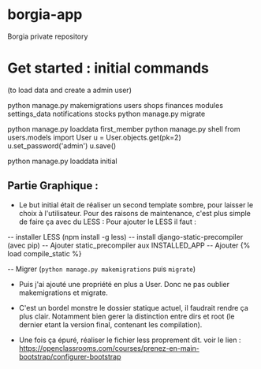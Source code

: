 # borgia-app
Borgia private repository

# Get started : initial commands
(to load data and create a admin user)

python manage.py makemigrations users shops finances modules settings_data notifications stocks
python manage.py migrate

python manage.py loaddata first_member
python manage.py shell
from users.models import User
u = User.objects.get(pk=2)
u.set_password('admin')
u.save()

python manage.py loaddata initial


## Partie Graphique :

 - Le but initial était de réaliser un second template sombre, pour laisser le choix à l'utilisateur.
 Pour des raisons de maintenance, c'est plus simple de faire ça avec du LESS :
 Pour ajouter le LESS il faut :

 -- installer LESS (npm install -g less)
 -- install django-static-precompiler (avec pip)
 -- Ajouter static_precompiler aux INSTALLED_APP
 -- Ajouter {% load compile_static %}

 -- Migrer (``python manage.py makemigrations`` puis ``migrate``)

 - Puis j'ai ajouté une propriété en plus a User. Donc ne pas oublier makemigrations et migrate.

 - C'est un bordel monstre le dossier statique actuel, il faudrait rendre ça plus clair.
 Notamment bien gerer la distinction entre dirs et root (le dernier etant la version final, contenant les compilation).

 - Une fois ça épuré, réaliser le fichier less proprement dit. voir le lien :
 https://openclassrooms.com/courses/prenez-en-main-bootstrap/configurer-bootstrap
